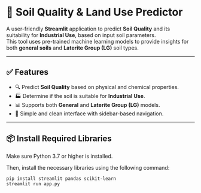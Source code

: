 # 🌱 Soil Quality & Land Use Predictor

A user-friendly **Streamlit** application to predict **Soil Quality** and its suitability for **Industrial Use**, based on input soil parameters.  
This tool uses pre-trained machine learning models to provide insights for both **general soils** and **Laterite Group (LG)** soil types.

---

## ✅ Features

- 🔍 Predict **Soil Quality** based on physical and chemical properties.
- 🏭 Determine if the soil is suitable for **Industrial Use**.
- 📊 Supports both **General** and **Laterite Group (LG)** models.
- 🧭 Simple and clean interface with sidebar-based navigation.

---

## 📦 Install Required Libraries

Make sure Python 3.7 or higher is installed.

Then, install the necessary libraries using the following command:

```bash
pip install streamlit pandas scikit-learn
streamlit run app.py

